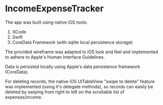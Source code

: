 # IncomeExpenseTracker

The app was built using native iOS tools:

1. XCode
2. Swift
3. CoreData Framework (with sqlite local persistence storage)

The provided wireframe was adapted to iOS look and feel and implemented to adhere to Apple's Human Interface Guidelines.

Data is persisted locally using Apple's data persistence framework (CoreData).

For deleting records, the native iOS UITableView "swipe to delete" feature was implemented (using it's delegate methods), 
so records can easily be deleted by swiping from right to left on the scrollable list of expenses/income.
